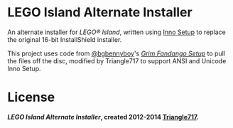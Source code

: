 # LEGO Island Alternate Installer #

An alternate installer for _LEGO:registered: Island_, written using [Inno Setup](http://www.jrsoftware.org/isinfo.php) 
to replace the original 16-bit InstallShield installer.

This project uses code from [@bgbennyboy](https://github.com/bgbennyboy)'s [*Grim Fandango Setup*](https://github.com/bgbennyboy/Grim-Fandango-Setup-and-Launcher)
to pull the files off the disc, modified by Triangle717 to support ANSI and Unicode Inno Setup.

# License #

***LEGO Island Alternate Installer*, created 2012-2014 [Triangle717](http://Triangle717.WordPress.com).**